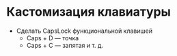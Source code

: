 # Кастомизация клавиатуры

- Сделать CapsLock функциональной клавишей
  - Caps + D — точка
  - Caps + С — запятая и т. д.